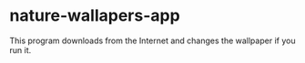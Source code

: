 # nature-wallapers-app
This program downloads from the Internet and changes the wallpaper if you run it.
